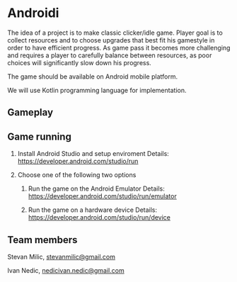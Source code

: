 # Androidi

The idea of a project is to make classic clicker/idle game. 
Player goal is to collect resources and to choose upgrades that best fit his gamestyle in order to have efficient progress. As game pass it becomes more challenging and requires a player to carefully balance between resources, as poor choices will significantly slow down his progress.

The game should be available on Android mobile platform.

We will use Kotlin programming language for implementation.

## Gameplay

## Game running

  1. Install Android Studio and setup enviroment
  Details: https://developer.android.com/studio/run

  2. Choose one of the following two options
      1. Run the game on the Android Emulator
    Details: https://developer.android.com/studio/run/emulator

      2. Run the game on a hardware device
    Details: https://developer.android.com/studio/run/device

## Team members
Stevan Milic, stevanmilic@gmail.com

Ivan Nedic, nedicivan.nedic@gmail.com
